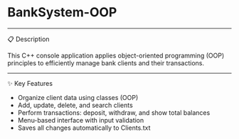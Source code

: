 # BankSystem-OOP

---

📋 Description

This C++ console application applies object-oriented programming (OOP) principles to efficiently manage bank clients and their transactions.

---

✨ Key Features

- Organize client data using classes (OOP)
- Add, update, delete, and search clients
- Perform transactions: deposit, withdraw, and show total balances
- Menu-based interface with input validation
- Saves all changes automatically to Clients.txt
